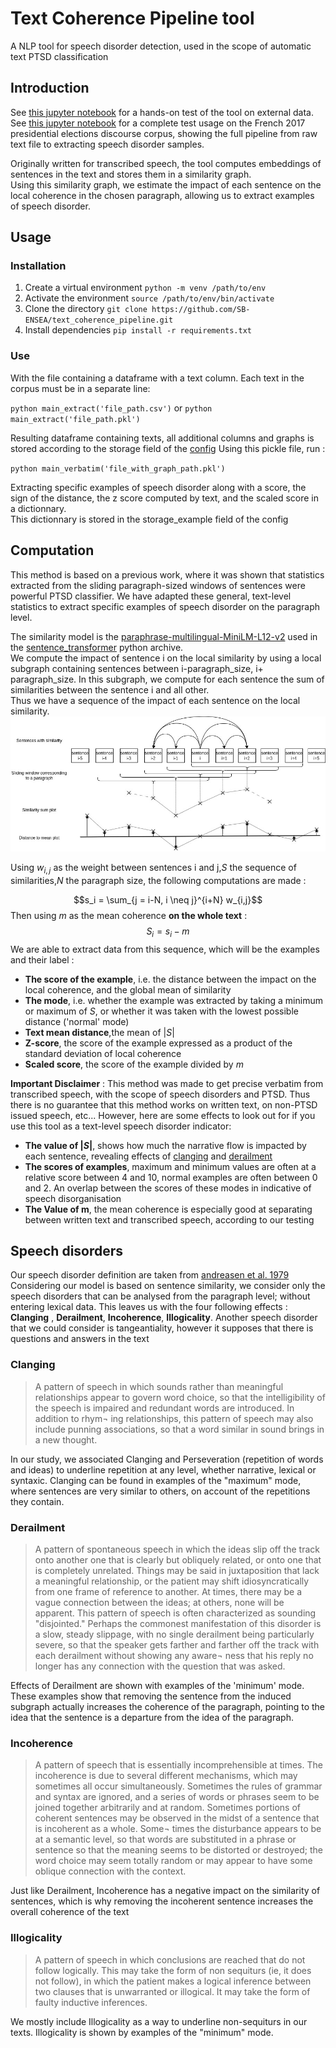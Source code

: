 # Text Coherence Pipeline tool

A NLP tool for speech disorder detection, used in the scope of automatic text PTSD classification

## Introduction
See [this jupyter notebook](https://github.com/SB-ENSEA/text_coherence_pipeline/blob/main/example.ipynb) for a hands-on test of the tool on external data.
See [this jupyter notebook](https://github.com/SB-ENSEA/text_coherence_pipeline/blob/main/demo/demo.ipynb) for a complete test usage on the French 2017 presidential elections discourse corpus, showing the full pipeline from raw text file to extracting speech disorder samples.

Originally written for transcribed speech, the tool computes embeddings of sentences in the text and stores them in a similarity graph.  
Using this similarity graph, we estimate the impact of each sentence on the local coherence in the chosen paragraph, allowing us to extract examples of speech disorder.  

## Usage
### Installation
1) Create a virtual environment `python -m venv /path/to/env`
2) Activate the environment `source /path/to/env/bin/activate`
3) Clone the directory `git clone https://github.com/SB-ENSEA/text_coherence_pipeline.git`
4) Install dependencies `pip install -r requirements.txt`
### Use
With the file containing a dataframe with a text column. Each text in the corpus must be in a separate line:  

`python main_extract('file_path.csv')` or `python main_extract('file_path.pkl')`  
  
Resulting dataframe containing texts, all additional columns and graphs is stored according to the storage field of the [config](https://github.com/SB-ENSEA/text_coherence_pipeline/blob/main/config.yaml)
Using this pickle file, run :  
  
`python main_verbatim('file_with_graph_path.pkl')`  
  
Extracting specific examples of speech disorder along with a score, the sign of the distance, the z score computed by text, and the scaled score in a dictionnary.  
This dictionnary is stored in the storage_example field of the config

## Computation 
This method is based on a previous work, where it was shown that statistics extracted from the sliding paragraph-sized windows of sentences were powerful PTSD classifier. 
We have adapted these general, text-level statistics to extract specific examples of speech disorder on the paragraph level.  

The similarity model is the [paraphrase-multilingual-MiniLM-L12-v2](https://huggingface.co/sentence-transformers/paraphrase-multilingual-MiniLM-L12-v2) used in the [sentence_transformer](https://www.sbert.net/) python archive.  
We compute the impact of sentence i on the local similarity by using a local subgraph containing sentences between i-paragraph_size, i+ paragraph_size. 
In this subgraph, we compute for each sentence the sum of similarities between the sentence i and all other.  
Thus we have a sequence of the impact of each sentence on the local similarity.  
![Summary of the computation pipeline](readme_files/pipeline1.jpg)

Using $w_{i,j}$ as the weight between sentences i and j,$S$ the sequence of similarities,$N$ the paragraph size, the following computations are made :  

$$s_i = \sum_{j = i-N, i \neq j}^{i+N} w_{i,j}$$
Then using $m$ as the mean coherence **on the whole text** :
$$S_i = s_i - m $$
We are able to extract data from this sequence, which will be the examples and their label : 
- **The score of the example**, i.e. the distance between the impact on the local coherence, and the global mean of similarity
- **The mode**, i.e. whether the example was extracted by taking a minimum or maximum of $S$, or whether it was taken with the lowest possible distance ('normal' mode)
- **Text mean distance**,the mean of $\lvert S \rvert$
- **Z-score**, the score of the example expressed as a product of the standard deviation of local coherence
- **Scaled score**, the score of the example divided by $m$

**Important Disclaimer** : This method was made to get precise verbatim from transcribed speech, with the scope of speech disorders and PTSD. Thus there is no guarantee that this method works on written text, on non-PTSD issued speech, etc... 
However, here are some effects to look out for if you use this tool as a text-level speech disorder indicator:
- **The value of $\lvert S \rvert$**, shows how much the narrative flow is impacted by each sentence, revealing effects of [clanging](#clanging) and [derailment](#derailment)
- **The scores of examples**, maximum and minimum values are often at a relative score between 4 and 10, normal examples are often between 0 and 2. An overlap between the scores of these modes in indicative of speech disorganisation
- **The Value of m**, the mean coherence is especially good at separating between written text and transcribed speech, according to our testing

## Speech disorders
Our speech disorder definition are taken from [andreasen et al. 1979](https://doi.org/10.1001/archpsyc.1979.01780120045006)
Considering our model is based on sentence similarity, we consider only the speech disorders that can be analysed from the paragraph level; without entering lexical data. 
This leaves us with the four following effects : **Clanging** , **Derailment**, **Incoherence**, **Illogicality**. Another speech disorder that we could consider is tangeantiality, however it supposes that there is questions and answers in the text

### Clanging
> A pattern of speech in which sounds rather
than meaningful relationships appear to govern word
choice, so that the intelligibility of the speech is impaired
and redundant words are introduced. In addition to rhym¬
ing relationships, this pattern of speech may also include
punning associations, so that a word similar in sound
brings in a new thought.

In our study, we associated Clanging and Perseveration (repetition of words and ideas) to underline repetition at any level, whether narrative, lexical or syntaxic. Clanging can be found in examples of the "maximum" mode, where sentences are very similar to others, on account of the repetitions they contain. 

### Derailment
>A pattern of spontaneous speech in which the ideas slip off the track onto another one that is clearly but obliquely related, or onto one that is completely unrelated. Things may be said in juxtaposition that lack a meaningful relationship, or the patient may shift idiosyncratically from one frame of reference to another. At times, there may be a vague connection between the ideas; at others, none will be apparent. This pattern of speech is often characterized as sounding "disjointed." Perhaps the commonest manifestation of this disorder is a slow, steady slippage, with no single derailment being particularly severe, so that the speaker gets farther and farther off the track with each derailment without showing any aware¬ ness that his reply no longer has any connection with the question that was asked.

Effects of Derailment are shown with examples of the 'minimum' mode. These examples show that removing the sentence from the induced subgraph actually increases the coherence of the paragraph, pointing to the idea that the sentence is a departure from the idea of the paragraph.  

### Incoherence
>A pattern of speech that is essentially
incomprehensible at times. The incoherence is due to
several different mechanisms, which may sometimes all
occur simultaneously. Sometimes the rules of grammar and
syntax are ignored, and a series of words or phrases seem
to be joined together arbitrarily and at random. Sometimes
portions of coherent sentences may be observed in the
midst of a sentence that is incoherent as a whole. Some¬
times the disturbance appears to be at a semantic level, so
that words are substituted in a phrase or sentence so that
the meaning seems to be distorted or destroyed; the word
choice may seem totally random or may appear to have
some oblique connection with the context.

Just like Derailment, Incoherence has a negative impact on the similarity of sentences, which is why removing the incoherent sentence increases the overall coherence of the text 

### Illogicality
>A pattern of speech in which conclusions are
reached that do not follow logically. This may take the
form of non sequiturs (ie, it does not follow), in which the
patient makes a logical inference between two clauses that
is unwarranted or illogical. It may take the form of faulty
inductive inferences.

We mostly include Illogicality as a way to underline non-sequiturs in our texts. Illogicality is shown by examples of the "minimum" mode.





